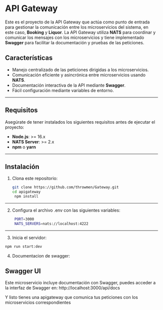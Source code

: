 # **API Gateway**

Este es el proyecto de la API Gateway que actúa como punto de entrada para gestionar la comunicación entre los microservicios del sistema, en este caso, **Booking** y **Liquor**. La API Gateway utiliza **NATS** para coordinar y comunicar los mensajes con los microservicios y tiene implementado **Swagger** para facilitar la documentación y pruebas de las peticiones.

## **Características**
- Manejo centralizado de las peticiones dirigidas a los microservicios.
- Comunicación eficiente y asincrónica entre microservicios usando **NATS**.
- Documentación interactiva de la API mediante **Swagger**.
- Fácil configuración mediante variables de entorno.

---

## **Requisitos**
Asegúrate de tener instalados los siguientes requisitos antes de ejecutar el proyecto:

- **Node.js**: >= 16.x
- **NATS Server**: >= 2.x
- **npm** o **yarn**

---

## **Instalación**
1. Clona este repositorio:
   ```bash
   git clone https://github.com/throwmen/Gateway.git
   cd apigateway
    npm install
---
2. Configura el archivo .env con las siguientes variables:
   ```bash
    PORT=3000
    NATS_SERVERS=nats://localhost:4222
---

3. Inicia el servidor:
```bash
npm run start:dev
 ```

4. Documentacion de swagger:
## Swagger UI

Este microservicio incluye documentación con Swagger, puedes acceder a la interfaz de Swagger en:
http://localhost:3000/api/docs

Y listo tienes una apigateway que comunica tus peticiones con los microservicios correspondientes

